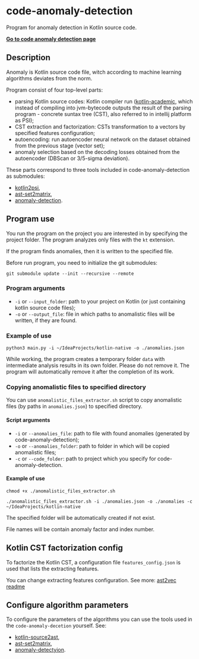 # code-anomaly-detection

Program for anomaly detection in Kotlin source code.

**[Go to code anomaly detection page](https://petukhovvictor.github.io/code-anomaly-detection/)**

## Description

Anomaly is Kotlin source code file, witch according to machine learning algorithms deviates from the norm.

Program consist of four top-level parts:
- parsing Kotlin source codes: Kotlin compiler run ([kotlin-academic](https://github.com/PetukhovVictor/kotlin-academic), which instead of compiling into jvm-bytecode outputs the result of the parsing program - concrete suntax tree (CST), also referred to in intellij platform as PSI);
- CST extraction and factorization: CSTs transformation to a vectors by specified features configuration;
- autoencoding: run autoencoder neural network on the dataset obtained from the previous stage (vector set);
- anomaly selection based on the decoding losses obtained from the autoencoder (DBScan or 3/5-sigma deviation).

These parts correspond to three tools included in code-anomaly-detection as submodules:
- [kotlin2psi](https://github.com/PetukhovVictor/kotlin2psi),
- [ast-set2matrix](https://github.com/PetukhovVictor/ast-set2matrix),
- [anomaly-detection](https://github.com/PetukhovVictor/anomaly-detection).

## Program use

You run the program on the project you are interested in by specifying the project folder. The program analyzes only files with the `kt` extension.

If the program finds anomalies, then it is written to the specified file.

Before run program, you need to initialize the git submodules:
```
git submodule update --init --recursive --remote
```

### Program arguments

* `-i` or `--input_folder`: path to your project on Kotlin (or just containing kotlin source code files);
* `-o` or `--output_file`: file in which paths to anomalistic files will be written, if they are found.

### Example of use

```
python3 main.py -i ~/IdeaProjects/kotlin-native -o ./anomalies.json
```

While working, the program creates a temporary folder `data` with intermediate analysis results in its own folder. Please do not remove it. The program will automatically remove it after the completion of its work.

### Copying anomalistic files to specified directory

You can use `anomalistic_files_extractor.sh` script to copy anomalistic files (by paths in `anomalies.json`) to specified directory.

#### Script arguments

* `-i` or `--anomalies_file`: path to file with found anomalies (generated by code-anomaly-detection);
* `-o` or `--anomalies_folder`: path to folder in which will be copied anomalistic files;
* `-c` or `--code_folder`: path to project which you specify for code-anomaly-detection.

#### Example of use

```
chmod +x ./anomalistic_files_extractor.sh
```
```
./anomalistic_files_extractor.sh -i ./anomalies.json -o ./anomalies -c ~/IdeaProjects/kotlin-native
```
The specified folder will be automatically created if not exist.

File names will be contain anomaly factor and index number.

## Kotlin CST factorization config

To factorize the Kotlin CST, a configuration file `features_config.json` is used that lists the extracting features.

You can change extracting features configuration. See more: [ast2vec readme](https://github.com/PetukhovVictor/ast2vec#feature-configuration)

## Configure algorithm parameters

To configure the parameters of the algorithms you can use the tools used in the `code-anomaly-decetion` yourself.
See:
- [kotlin-source2ast](https://github.com/PetukhovVictor/kotlin-source2ast),
- [ast-set2matrix](https://github.com/PetukhovVictor/ast-set2matrix),
- [anomaly-detectyion](https://github.com/PetukhovVictor/anomaly-detection).
